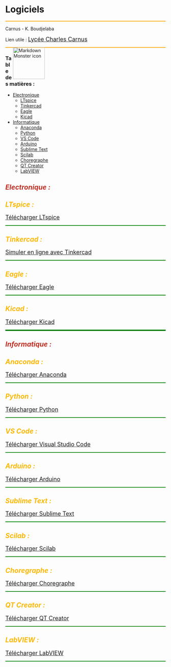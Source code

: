# Logiciels

<div style="border:thin solid orange">
</div>

Carnus - K. Boudjelaba


Lien utile : <font size="4"><a href="https:www.carnus.fr" class="button" target="_blank"><span class="user">Lycée Charles Carnus</span></a></font>
   
<img src="https://raw.githubusercontent.com/boudjelaba/Utiles/master/LOGO.png"
     alt="Markdown Monster icon"
     style="float: right; margin-right: 380px;" 
     width=100cm  />

<div style="border:thin solid orange">
</div>


<div class="alert alert-block alert-info">
    
### Table des matières :

* <a href="#EL">Electronique </a> <br>
    * <a href="#LTS">LTspice </a> <br>
    * <a href="#TK">Tinkercad </a> <br>
    * <a href="#EG">Eagle </a> <br>
    * <a href="#KD">Kicad </a> <br>
* <a href="#IN">Informatique </a> <br>
    * <a href="#AN">Anaconda </a> <br>
    * <a href="#PY">Python </a> <br>
    * <a href="#VS">VS Code </a> <br>
    * <a href="#AR">Arduino </a> <br>
    * <a href="#ST">Sublime Text </a> <br>
    * <a href="#SC">Scilab </a> <br>
    * <a href="#CH">Choregraphe </a> <br>
    * <a href="#QT">QT Creator </a> <br>
    * <a href="#LV">LabVIEW </a> <br>
</div>    

<a id="EL"></a>
## <cite><font color="C32F23"> Electronique : </font></cite>

<a id="LTS"></a>
## <cite><font color="FBB903"> LTspice : </font></cite>

<font size="4"><a href="https://www.analog.com/en/design-center/design-tools-and-calculators/ltspice-simulator.html" class="button" target="_blank"><span class="user">Télécharger LTspice</span></a></font>

<div style="border:thin solid green">
</div>

<a id="TK"></a> 
## <cite><font color="#FBB903"> Tinkercad : </font></cite>

<font size="4"><a href="https://www.tinkercad.com/" class="button" target="_blank"><span class="user">Simuler en ligne avec Tinkercad</span></a></font>


<div style="border:thin solid green">
</div>

<a id="EG"></a>
## <cite><font color="FBB903"> Eagle : </font></cite>

<font size="4"><a href="https://www.autodesk.fr/products/eagle/free-download" class="button" target="_blank"><span class="user">Télécharger Eagle</span></a></font>

<div style="border:thin solid green">
</div>

<a id="KD"></a>
## <cite><font color="FBB903"> Kicad : </font></cite>

<font size="4"><a href="https://www.kicad.org/download/" class="button" target="_blank"><span class="user">Télécharger Kicad</span></a></font>

<div style="border:thin solid green">
</div>



<div style="border:thin solid green">
</div>

<a id="IN"></a>
## <cite><font color="C32F23"> Informatique : </font></cite>


<a id="AN"></a>
## <cite><font color="FBB903"> Anaconda : </font></cite>

<font size="4"><a href="https://www.anaconda.com/products/individual" class="button" target="_blank"><span class="user">Télécharger Anaconda </span></a></font>

<div style="border:thin solid green">
</div>

<a id="PY"></a>
## <cite><font color="FBB903"> Python : </font></cite>

<font size="4"><a href="https://www.python.org/downloads/" class="button" target="_blank"><span class="user">Télécharger Python </span></a></font>

<div style="border:thin solid green">
</div>

<a id="VS"></a>
## <cite><font color="FBB903"> VS Code : </font></cite>

<font size="4"><a href="https://code.visualstudio.com/Download" class="button" target="_blank"><span class="user">Télécharger Visual Studio Code </span></a></font>

<div style="border:thin solid green">
</div>

<a id="AR"></a>
## <cite><font color="FBB903"> Arduino : </font></cite>

<font size="4"><a href="https://www.arduino.cc/en/software" class="button" target="_blank"><span class="user">Télécharger Arduino </span></a></font>

<div style="border:thin solid green">
</div>

<a id="ST"></a>
## <cite><font color="FBB903"> Sublime Text : </font></cite>

<font size="4"><a href="https://www.sublimetext.com/download" class="button" target="_blank"><span class="user">Télécharger Sublime Text </span></a></font>

<div style="border:thin solid green">
</div>

<a id="SC"></a>
## <cite><font color="FBB903"> Scilab : </font></cite>

<font size="4"><a href="https://www.scilab.org/download/6.1.1" class="button" target="_blank"><span class="user">Télécharger Scilab </span></a></font>

<div style="border:thin solid green">
</div>

<a id="CH"></a>
## <cite><font color="FBB903"> Choregraphe : </font></cite>

<font size="4"><a href="https://www.softbankrobotics.com/emea/en/support/nao-6/downloads-softwares/former-versions?os=45&category=39" class="button" target="_blank"><span class="user">Télécharger Choregraphe </span></a></font>

<div style="border:thin solid green">
</div>

<a id="QT"></a>
## <cite><font color="FBB903"> QT Creator : </font></cite>

<font size="4"><a href="https://www.qt.io/download-qt-installer?hsCtaTracking=99d9dd4f-5681-48d2-b096-470725510d34%7C074ddad0-fdef-4e53-8aa8-5e8a876d6ab4" class="button" target="_blank"><span class="user">Télécharger QT Creator </span></a></font>

<div style="border:thin solid green">
</div>

<a id="LV"></a>
## <cite><font color="FBB903"> LabVIEW : </font></cite>

<font size="4"><a href="https://www.ni.com/fr-fr/support/downloads/software-products/download.academic-site-license.html#413036" class="button" target="_blank"><span class="user">Télécharger LabVIEW </span></a></font>


<div style="border:thin solid green">
</div>
